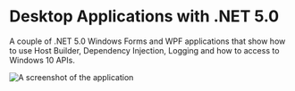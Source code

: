 # Desktop Applications with .NET 5.0
A couple of .NET 5.0 Windows Forms and WPF applications that show how to use Host Builder, Dependency Injection, Logging and how to access to Windows 10 APIs.

![A screenshot of the application](https://github.com/marcominerva/DesktopNet50/blob/master/Screenshot.png)
